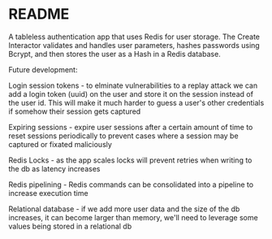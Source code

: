 # README

A tableless authentication app that uses Redis for user storage. The Create Interactor validates and handles user parameters, hashes passwords using Bcrypt, and then stores the user as a Hash in a Redis database.

[](https://imgur.com/a/0Yuadj5)

Future development:

Login session tokens - to elminate vulnerabilities to a replay attack we can add a login token (uuid) on the user and store it on the session instead of the user id. This will make it much harder to guess a user's other credentials if somehow their session gets captured

Expiring sessions - expire user sessions after a certain amount of time to reset sessions periodically to prevent cases where a session may be captured or fixated maliciously

Redis Locks - as the app scales locks will prevent retries when writing to the db as latency increases

Redis pipelining - Redis commands can be consolidated into a pipeline to increase execution time

Relational database - if we add more user data and the size of the db increases, it can become larger than memory, we'll need to leverage some values being stored in a relational db
